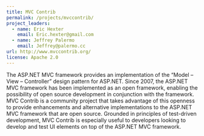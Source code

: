 ```yaml
---
title: MVC Contrib
permalink: /projects/mvccontrib/
project_leaders:
  - name: Eric Hexter
    email: Eric.hexter@gmail.com
  - name: Jeffrey Palermo
    email: Jeffrey@palermo.cc
url: http://www.mvccontrib.org/
license: Apache 2.0
---
```

The ASP.NET MVC framework provides an implementation of the “Model – View – Controller” design pattern for ASP.NET. Since 2007, the ASP.NET MVC framework has been implemented as an open framework, enabling the possibility of open source development in conjunction with the framework. MVC Contrib is a community project that takes advantage of this openness to provide enhancements and alternative implementations to the ASP.NET MVC framework that are open source. Grounded in principles of test-driven development, MVC Contrib is especially useful to developers looking to develop and test UI elements on top of the ASP.NET MVC framework.